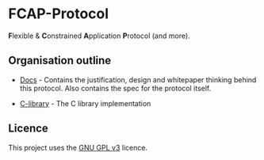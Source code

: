 # FCAP-Protocol
**F**lexible & **C**onstrained **A**pplication **P**rotocol (and more).

## Organisation outline

* [Docs](https://github.com/fcap-protocol/docs) - Contains the justification, design and whitepaper thinking behind this protocol. Also contains the spec for the protocol itself.

* [C-library](https://github.com/fcap-protocol/c) - The C library implementation

## Licence 
This project uses the [GNU GPL v3](https://www.gnu.org/licenses/gpl-3.0.en.html) licence.
